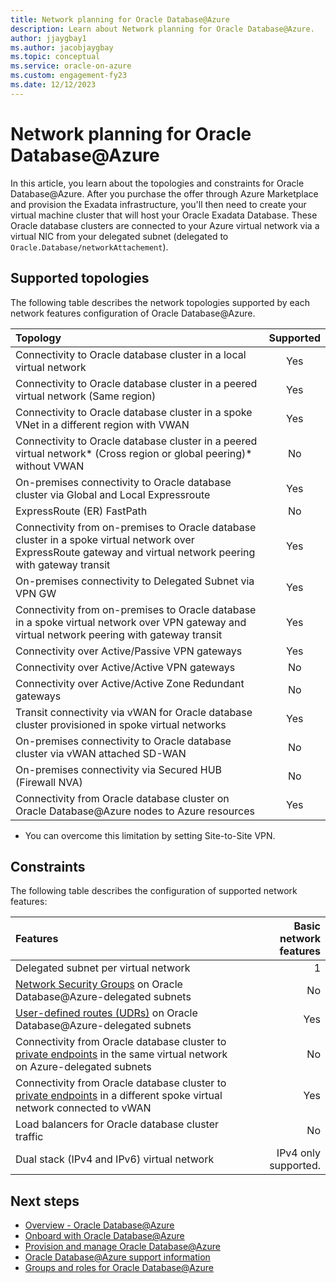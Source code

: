 ```yaml
---
title: Network planning for Oracle Database@Azure
description: Learn about Network planning for Oracle Database@Azure. 
author: jjaygbay1
ms.author: jacobjaygbay
ms.topic: conceptual
ms.service: oracle-on-azure
ms.custom: engagement-fy23
ms.date: 12/12/2023
---
```


# Network planning for Oracle Database@Azure

In this article, you learn about the topologies and constraints for Oracle Database@Azure. After you purchase the offer through Azure Marketplace and provision the Exadata infrastructure, you'll then need to create your virtual machine cluster that will host your Oracle Exadata Database. These Oracle database clusters are connected to your Azure virtual network via a virtual NIC from your delegated subnet (delegated to ``Oracle.Database/networkAttachement``).  

## Supported topologies

The following table describes the network topologies supported by each network features configuration of Oracle Database@Azure.

|Topology |Supported |
| :------------------- |:---------------:|
|Connectivity to Oracle database cluster in a local virtual network| Yes |
|Connectivity to Oracle database cluster in a peered virtual network (Same region)|Yes |
|Connectivity to Oracle database cluster in a spoke VNet in a different region with VWAN |Yes |
|Connectivity to Oracle database cluster in a peered virtual network* (Cross region or global peering)* without VWAN| No|
|On-premises connectivity to Oracle database cluster via Global and Local Expressroute |Yes|
|ExpressRoute (ER) FastPath |No |
|Connectivity from on-premises to Oracle database cluster in a spoke virtual network over ExpressRoute gateway and virtual network peering with gateway transit|Yes |
|On-premises connectivity to Delegated Subnet via VPN GW| Yes |
|Connectivity from on-premises to Oracle database in a spoke virtual network over VPN gateway and virtual network peering with gateway transit| Yes |
|Connectivity over Active/Passive VPN gateways| Yes |
|Connectivity over Active/Active VPN gateways| No |
|Connectivity over Active/Active Zone Redundant gateways| No |
|Transit connectivity via vWAN for Oracle database cluster provisioned in spoke virtual networks| Yes |
|On-premises connectivity to Oracle database cluster via vWAN attached SD-WAN|No|
|On-premises connectivity via Secured HUB (Firewall NVA) | No|
|Connectivity from Oracle database cluster on Oracle Database@Azure nodes to Azure resources|Yes|

* You can overcome this limitation by setting Site-to-Site VPN.

## Constraints

The following table describes the configuration of supported network features:

|Features |Basic network features |
| :------------------- | -------------------: |
|Delegated subnet per virtual network |1|
|[Network Security Groups](../../virtual-network/network-security-groups-overview.md) on Oracle Database@Azure-delegated subnets|No|
|[User-defined routes (UDRs)](../../virtual-network/virtual-networks-udr-overview.md#user-defined) on Oracle Database@Azure-delegated subnets|Yes|
|Connectivity from Oracle database cluster to [private endpoints](../../private-link/private-endpoint-overview.md) in the same virtual network on Azure-delegated subnets|No|
|Connectivity from Oracle database cluster to [private endpoints](../../private-link/private-endpoint-overview.md) in a different spoke virtual network connected to vWAN|Yes|
|Load balancers for Oracle database cluster traffic|No|
|Dual stack (IPv4 and IPv6) virtual network|IPv4 only supported.|

## Next steps

- [Overview - Oracle Database@Azure](database-overview.md)
- [Onboard with Oracle Database@Azure](onboard-oracle-database.md)
- [Provision and manage Oracle Database@Azure](provision-oracle-database.md)
- [Oracle Database@Azure support information](oracle-database-support.md)
- [Groups and roles for Oracle Database@Azure](oracle-database-groups-roles.md)
